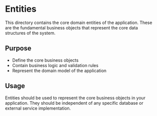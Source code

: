 # Entities

This directory contains the core domain entities of the application. These are the fundamental business objects that represent the core data structures of the system.

## Purpose
- Define the core business objects
- Contain business logic and validation rules
- Represent the domain model of the application

## Usage
Entities should be used to represent the core business objects in your application. They should be independent of any specific database or external service implementation. 